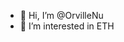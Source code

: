 - 👋 Hi, I’m @OrvilleNu
- 👀 I’m interested in ETH


<!---
OrvilleNu/OrvilleNu is a ✨ special ✨ repository because its `README.md` (this file) appears on your GitHub profile.
You can click the Preview link to take a look at your changes.
--->
